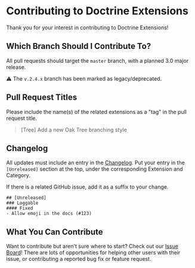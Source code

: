 # Contributing to Doctrine Extensions

Thank you for your interest in contributing to Doctrine Extensions!

## Which Branch Should I Contribute To?

All pull requests should target the `master` branch, with a planned 3.0 major release. 

:warning: The `v.2.4.x` branch has been marked as legacy/deprecated.

## Pull Request Titles

Please include the name(s) of the related extensions as a "tag" in the
pull request title.

> [Tree] Add a new Oak Tree branching style
  
## Changelog

All updates must include an entry in the [Changelog](/changelog.md).
Put your entry in the `[Unreleased]` section at the top, under the
corresponding Extension and Category.

If there is a related GitHub issue, add it as a suffix to your change.

```
## [Unreleased]
### Loggable
#### Fixed
- Allow emoji in the docs (#123)
```

## What You Can Contribute

Want to contribute but aren't sure where to start? Check out our
[Issue Board](https://github.com/Atlantic18/DoctrineExtensions/issues)!
There are lots of opportunities for helping other users with their issue,
or contributing a reported bug fix or feature request.
